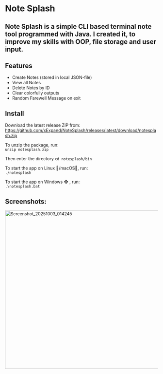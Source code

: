 # Note Splash

Note Splash is a simple CLI based terminal note tool programmed with Java.
I created it, to improve my skills with **OOP, file storage and user input.** 
---
## Features

- Create Notes (stored in local JSON-file)
- View all Notes
- Delete Notes by ID
- Clear colorfully outputs
- Random Farewell Message on exit

## Install

Download the latest release ZIP from:  
https://github.com/xExpand/NoteSplash/releases/latest/download/notesplash.zip

To unzip the package, run:  
`unzip notesplash.zip`

Then enter the directory
`cd notesplash/bin`

To start the app on Linux 🐧/macOS🍏, run:  
`./notesplash`

To start the app on Windows ❖ , run:  
`.\notesplash.bat`


## Screenshots:
<img width="1402" height="520" alt="Screenshot_20251003_014245" src="https://github.com/user-attachments/assets/c50f6f74-77cc-4d50-a3a2-5358a1cbc15d" />
